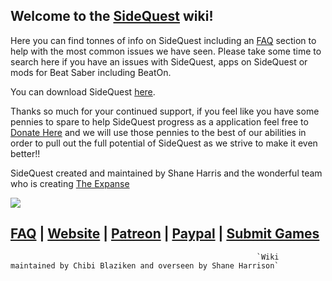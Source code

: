 
Welcome to the [SideQuest](https://sidequestvr.com/#/what-is-sidequest) wiki!
----
Here you can find tonnes of info on SideQuest including an [FAQ](https://github.com/the-expanse/SideQuest/wiki/FAQ) section to help with the most common issues we have seen. Please take some time to search here if you have an issues with SideQuest, apps on SideQuest or mods for Beat Saber including BeatOn. 

You can download SideQuest [here](https://sidequestvr.com/#/download).

Thanks so much for your continued support, if you feel like you have some pennies to spare to help SideQuest progress as a application feel free to [Donate Here](https://www.patreon.com/TheExpanseVR) and we will use those pennies to the best of our abilities in order to pull out the full potential of SideQuest as we strive to make it even better!!

SideQuest created and maintained by Shane Harris and the wonderful team who is creating [The Expanse](https://theexpanse.app)

![](https://cdn.discordapp.com/attachments/608376262347587595/609908738668888084/Screenshot_424.png)


[FAQ](https://github.com/the-expanse/SideQuest/wiki/FAQ) |
[Website](https://sidequestvr.com) |
[Patreon](https://www.patreon.com/TheExpanseVR) |
[Paypal](https://www.paypal.com/cgi-bin/webscr?cmd=_s-xclick&hosted_button_id=744A6C394Q8JG&source=url) |
[Submit Games](https://github.com/the-expanse/SideQuest/wiki/Submit-Games)
----

                                                           `Wiki maintained by Chibi Blaziken and overseen by Shane Harrison`